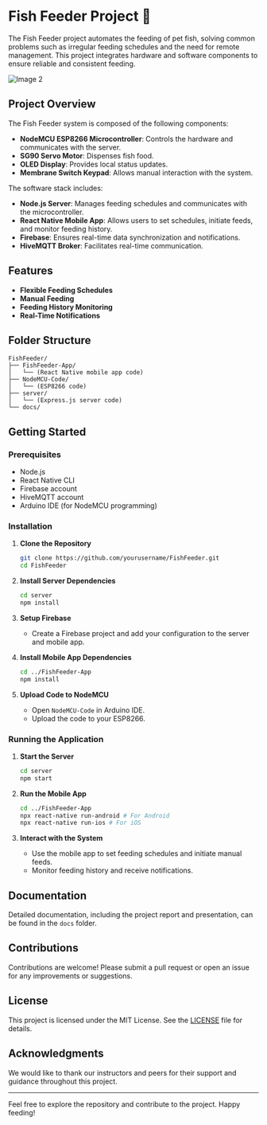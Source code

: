 # Fish Feeder Project 🐠

The Fish Feeder project automates the feeding of pet fish, solving common problems such as irregular feeding schedules and the need for remote management. This project integrates hardware and software components to ensure reliable and consistent feeding.

![Image 2](https://github.com/supunsathsara/Fish-Feeder/assets/67389877/7a3621a9-1a77-4968-a7a5-7e508b95f31a)

## Project Overview
The Fish Feeder system is composed of the following components:
- **NodeMCU ESP8266 Microcontroller**: Controls the hardware and communicates with the server.
- **SG90 Servo Motor**: Dispenses fish food.
- **OLED Display**: Provides local status updates.
- **Membrane Switch Keypad**: Allows manual interaction with the system.

The software stack includes:
- **Node.js Server**: Manages feeding schedules and communicates with the microcontroller.
- **React Native Mobile App**: Allows users to set schedules, initiate feeds, and monitor feeding history.
- **Firebase**: Ensures real-time data synchronization and notifications.
- **HiveMQTT Broker**: Facilitates real-time communication.

## Features
- **Flexible Feeding Schedules**
- **Manual Feeding**
- **Feeding History Monitoring**
- **Real-Time Notifications**

## Folder Structure
```plaintext
FishFeeder/
├── FishFeeder-App/
│   └── (React Native mobile app code)
├── NodeMCU-Code/
│   └── (ESP8266 code)
├── server/
│   └── (Express.js server code)
└── docs/
```

## Getting Started

### Prerequisites
- Node.js
- React Native CLI
- Firebase account
- HiveMQTT account
- Arduino IDE (for NodeMCU programming)

### Installation

1. **Clone the Repository**
    ```sh
    git clone https://github.com/yourusername/FishFeeder.git
    cd FishFeeder
    ```

2. **Install Server Dependencies**
    ```sh
    cd server
    npm install
    ```

3. **Setup Firebase**
    - Create a Firebase project and add your configuration to the server and mobile app.

4. **Install Mobile App Dependencies**
    ```sh
    cd ../FishFeeder-App
    npm install
    ```

5. **Upload Code to NodeMCU**
    - Open `NodeMCU-Code` in Arduino IDE.
    - Upload the code to your ESP8266.

### Running the Application

1. **Start the Server**
    ```sh
    cd server
    npm start
    ```

2. **Run the Mobile App**
    ```sh
    cd ../FishFeeder-App
    npx react-native run-android # For Android
    npx react-native run-ios # For iOS
    ```

3. **Interact with the System**
    - Use the mobile app to set feeding schedules and initiate manual feeds.
    - Monitor feeding history and receive notifications.

## Documentation
Detailed documentation, including the project report and presentation, can be found in the `docs` folder.

## Contributions
Contributions are welcome! Please submit a pull request or open an issue for any improvements or suggestions.

## License
This project is licensed under the MIT License. See the [LICENSE](LICENSE) file for details.

## Acknowledgments
We would like to thank our instructors and peers for their support and guidance throughout this project.

---

Feel free to explore the repository and contribute to the project. Happy feeding!
